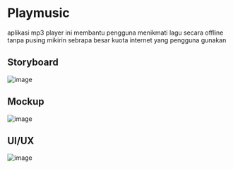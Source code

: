 # Playmusic
aplikasi mp3 player ini membantu pengguna menikmati lagu secara offline tanpa pusing mikirin sebrapa besar kuota internet yang pengguna gunakan

## Storyboard
![image](https://github.com/user-attachments/assets/0e8ebdb7-29dc-44d1-b9a8-ca32d86218cc)
## Mockup
![image](https://github.com/user-attachments/assets/27671f74-a801-4042-8160-d7f47572fd12)
## UI/UX
![image](https://github.com/user-attachments/assets/374e42e6-07dd-4ee0-be05-083a3bf80512)
